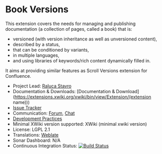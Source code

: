 # Book Versions

This extension covers the needs for managing and publishing documentation (a collection of pages, called a book) 
that is:
- versioned (with version inheritance as well as unversioned content),
- described by a status,
- that can be conditioned by variants,
- in multiple languages,
- and using libraries of keywords/rich content dynamically filled in.

It aims at providing similar features as Scroll Versions extension for Confluence.

* Project Lead: [Raluca Stavro](https://www.xwiki.org/xwiki/bin/view/XWiki/rstavro)
* Documentation & Downloads: [Documentation & Download](https://extensions.xwiki.org/xwiki/bin/view/Extension/(extension name)))
* [Issue Tracker](https://jira.xwiki.org/browse/BVERSION)
* Communication: [Forum](https://forum.xwiki.org/), [Chat](https://dev.xwiki.org/xwiki/bin/view/Community/Chat)
* [Development Practices](https://dev.xwiki.org)
* Minimal XWiki version supported: XWiki (minimal xwiki version)
* License: LGPL 2.1
* Translations: [Weblate](https://l10n.xwiki.org/projects/xwiki-contrib/book-versions-ui/)
* Sonar Dashboard: N/A
* Continuous Integration Status: [![Build Status](https://ci.xwiki.org/job/XWiki%20Contrib/job/book-versions/job/master/badge/icon)](https://ci.xwiki.org/job/XWiki%20Contrib/job/book-versions/job/master/)